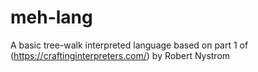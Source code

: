 # meh-lang
A basic tree-walk interpreted language based on part 1 of (https://craftinginterpreters.com/) by Robert Nystrom
